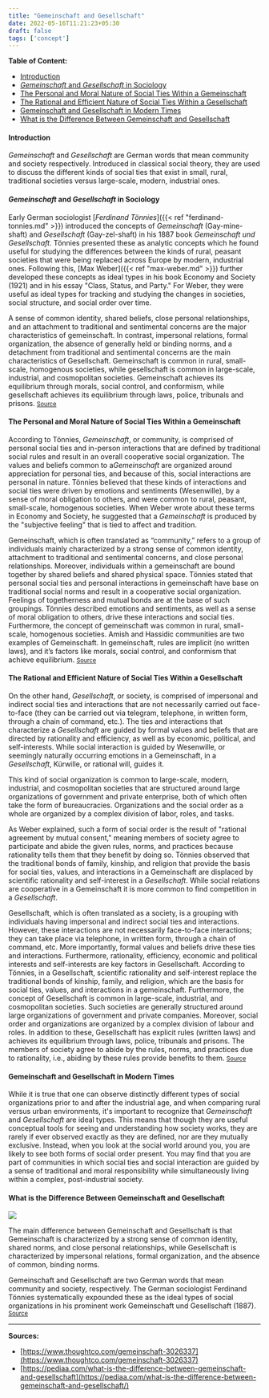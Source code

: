 ```yaml
---
title: "Gemeinschaft and Gesellschaft"
date: 2022-05-16T11:21:23+05:30
draft: false
tags: ['concept']
---
```


**Table of Content:**

- [Introduction](#introduction)
- [*Gemeinschaft* and *Gesellschaft* in Sociology](#gemeinschaft-and-gesellschaft-in-sociology)
- [The Personal and Moral Nature of Social Ties Within a Gemeinschaft](#the-personal-and-moral-nature-of-social-ties-within-a-gemeinschaft)
- [The Rational and Efficient Nature of Social Ties Within a Gesellschaft](#the-rational-and-efficient-nature-of-social-ties-within-a-gesellschaft)
- [Gemeinschaft and Gesellschaft in Modern Times](#gemeinschaft-and-gesellschaft-in-modern-times)
- [What is the Difference Between Gemeinschaft and Gesellschaft](#what-is-the-difference-between-gemeinschaft-and-gesellschaft)

#### Introduction

*Gemeinschaft* and *Gesellschaft* are German words that mean community and society respectively. Introduced in classical social theory, they are used to discuss the different kinds of social ties that exist in small, rural, traditional societies versus large-scale, modern, industrial ones.

#### *Gemeinschaft* and *Gesellschaft* in Sociology

Early German sociologist [*Ferdinand Tönnies*]({{< ref "ferdinand-tonnies.md" >}}) introduced the concepts of *Gemeinschaft* (Gay-mine-shaft) and *Gesellschaft* (Gay-zel-shaft) in his 1887 book *Gemeinschaft und Gesellschaft*. Tönnies presented these as analytic concepts which he found useful for studying the differences between the kinds of rural, peasant societies that were being replaced across Europe by modern, industrial ones. Following this, [Max Weber]({{< ref "max-weber.md" >}}) further developed these concepts as ideal types in his book Economy and Society (1921) and in his essay "Class, Status, and Party." For Weber, they were useful as ideal types for tracking and studying the changes in societies, social structure, and social order over time.

A sense of common identity, shared beliefs, close personal relationships, and an attachment to traditional and sentimental concerns are the major characteristics of gemeinschaft. In contrast, impersonal relations, formal organization, the absence of generally held or binding norms, and a detachment from traditional and sentimental concerns are the main characteristics of Gesellschaft. Gemeinschaft is common in rural, small-scale, homogenous societies, while gesellschaft is common in large-scale, industrial, and cosmopolitan societies. Gemeinschaft achieves its equilibrium through morals, social control, and conformism, while gesellschaft achieves its equilibrium through laws, police, tribunals and prisons. <small>[Source](https://pediaa.com/what-is-the-difference-between-gemeinschaft-and-gesellschaft/)</small>

#### The Personal and Moral Nature of Social Ties Within a Gemeinschaft 

According to Tönnies, *Gemeinschaft*, or community, is comprised of personal social ties and in-person interactions that are defined by traditional social rules and result in an overall cooperative social organization. The values and beliefs common to a *​Gemeinschaft* are organized around appreciation for personal ties, and because of this, social interactions are personal in nature. Tönnies believed that these kinds of interactions and social ties were driven by emotions and sentiments (Wesenwille), by a sense of moral obligation to others, and were common to rural, peasant, small-scale, homogenous societies. When Weber wrote about these terms in Economy and Society, he suggested that a *Gemeinschaft* is produced by the "subjective feeling" that is tied to affect and tradition.

Gemeinschaft, which is often translated as “community,” refers to a group of individuals mainly characterized by a strong sense of common identity, attachment to traditional and sentimental concerns, and close personal relationships. Moreover, individuals within a gemeinschaft are bound together by shared beliefs and shared physical space. Tönnies stated that personal social ties and personal interactions in gemeinschaft have base on traditional social norms and result in a cooperative social organization. Feelings of togetherness and mutual bonds are at the base of such groupings. Tönnies described emotions and sentiments, as well as a sense of moral obligation to others, drive these interactions and social ties. Furthermore, the concept of gemeinschaft was common in rural, small-scale, homogenous societies. Amish and Hassidic communities are two examples of Gemeinschaft. In gemeinschaft, rules are implicit (no written laws), and it’s factors like morals, social control, and conformism that achieve equilibrium. <small>[Source](https://pediaa.com/what-is-the-difference-between-gemeinschaft-and-gesellschaft/)</small>

#### The Rational and Efficient Nature of Social Ties Within a Gesellschaft

On the other hand, *Gesellschaft*, or society, is comprised of impersonal and indirect social ties and interactions that are not necessarily carried out face-to-face (they can be carried out via telegram, telephone, in written form, through a chain of command, etc.). The ties and interactions that characterize a *Gesellschaft* are guided by formal values and beliefs that are directed by rationality and efficiency, as well as by economic, political, and self-interests. While social interaction is guided by Wesenwille, or seemingly naturally occurring emotions in a Gemeinschaft, in a *Gesellschaft*, Kürwille, or rational will, guides it.

This kind of social organization is common to large-scale, modern, industrial, and cosmopolitan societies that are structured around large organizations of government and private enterprise, both of which often take the form of bureaucracies. Organizations and the social order as a whole are organized by a complex division of labor, roles, and tasks.

As Weber explained, such a form of social order is the result of "rational agreement by mutual consent," meaning members of society agree to participate and abide the given rules, norms, and practices because rationality tells them that they benefit by doing so. Tönnies observed that the traditional bonds of family, kinship, and religion that provide the basis for social ties, values, and interactions in a Gemeinschaft are displaced by scientific rationality and self-interest in a *Gesellschaft*. While social relations are cooperative in a Gemeinschaft it is more common to find competition in a *Gesellschaft*.

Gesellschaft, which is often translated as a society, is a grouping with individuals having impersonal and indirect social ties and interactions. However, these interactions are not necessarily face-to-face interactions; they can take place via telephone, in written form, through a chain of command, etc. More importantly, formal values and beliefs drive these ties and interactions. Furthermore, rationality, efficiency, economic and political interests and self-interests are key factors in Gesellschaft. According to Tönnies, in a Gesellschaft, scientific rationality and self-interest replace the traditional bonds of kinship, family, and religion, which are the basis for social ties, values, and interactions in a gemeinschaft. Furthermore, the concept of Gesellschaft is common in large-scale, industrial, and cosmopolitan societies. Such societies are generally structured around large organizations of government and private companies. Moreover, social order and organizations are organized by a complex division of labour and roles. In addition to these, Gesellschaft has explicit rules (written laws) and achieves its equilibrium through laws, police, tribunals and prisons. The members of society agree to abide by the rules, norms, and practices due to rationality, i.e., abiding by these rules provide benefits to them. <small>[Source](https://pediaa.com/what-is-the-difference-between-gemeinschaft-and-gesellschaft/)</small>

#### Gemeinschaft and Gesellschaft in Modern Times

While it is true that one can observe distinctly different types of social organizations prior to and after the industrial age, and when comparing rural versus urban environments, it's important to recognize that *Gemeinschaft* and *Gesellschaft* are ideal types. This means that though they are useful conceptual tools for seeing and understanding how society works, they are rarely if ever observed exactly as they are defined, nor are they mutually exclusive. Instead, when you look at the social world around you, you are likely to see both forms of social order present. You may find that you are part of communities in which social ties and social interaction are guided by a sense of traditional and moral responsibility while simultaneously living within a complex, post-industrial society.

#### What is the Difference Between Gemeinschaft and Gesellschaft

![](/assets/study/concept/difference-between-gemeinschaft-and-gesellschaft-comparison-summary.jpg)

The main difference between Gemeinschaft and Gesellschaft is that Gemeinschaft is characterized by a strong sense of common identity, shared norms, and close personal relationships, while Gesellschaft is characterized by impersonal relations, formal organization, and the absence of common, binding norms.

Gemeinschaft and Gesellschaft are two German words that mean community and society, respectively. The German sociologist Ferdinand Tönnies systematically expounded these as the ideal types of social organizations in his prominent work Gemeinschaft und Gesellschaft (1887). <small>[Source](https://pediaa.com/what-is-the-difference-between-gemeinschaft-and-gesellschaft/)</small>

----

**Sources:**
- [https://www.thoughtco.com/gemeinschaft-3026337](https://www.thoughtco.com/gemeinschaft-3026337)
- [https://pediaa.com/what-is-the-difference-between-gemeinschaft-and-gesellschaft](https://pediaa.com/what-is-the-difference-between-gemeinschaft-and-gesellschaft/)